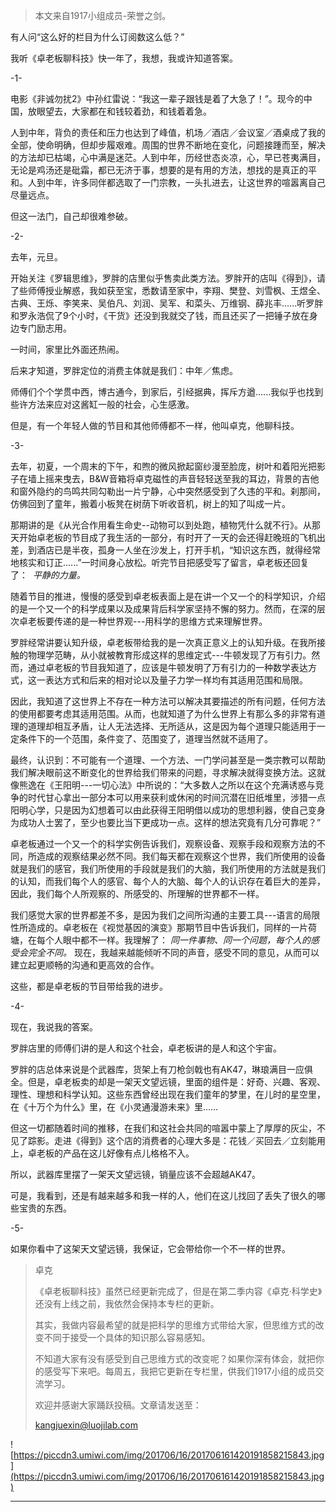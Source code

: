 > 本文来自1917小组成员-荣誉之剑。

有人问“这么好的栏目为什么订阅数这么低？”

我听《卓老板聊科技》快一年了，我想，我或许知道答案。

-1-

电影《非诚勿扰2》中孙红雷说：“我这一辈子跟钱是着了大急了！”。现今的中国，放眼望去，大家都在和钱较着劲，和钱着着急。

人到中年，背负的责任和压力也达到了峰值，机场／酒店／会议室／酒桌成了我的全部，使命明确，但却步履艰难。周围的世界不断地在变化，问题接踵而至，解决的方法却已枯竭，心中满是迷茫。人到中年，历经世态炎凉，心，早已苍夷满目，无论是鸡汤还是砒霜，都已无济于事，想要的是有用的方法，想找的是真正的平和。人到中年，许多同伴都选取了一门宗教，一头扎进去，让这世界的喧嚣离自己尽量远点。

但这一法门，自己却很难参破。

-2-

去年，元旦。

开始关注《罗辑思维》，罗胖的店里似乎售卖此类方法。罗胖开的店叫《得到》，请了些师傅授业解惑，我如获至宝，悉数请至家中，李翔、樊登、刘雪枫、王煜全、古典、王烁、李笑来、吴伯凡、刘润、吴军、和菜头、万维钢、薛兆丰......听罗胖和罗永浩侃了9个小时，《干货》还没到我就交了钱，而且还买了一把锤子放在身边专门励志用。

一时间，家里比外面还热闹。

后来才知道，罗胖定位的消费主体就是我们：中年／焦虑。

师傅们个个学贯中西，博古通今，到家后，引经据典，挥斥方遒......我似乎也找到些许方法来应对这酱缸一般的社会，心生感激。

但是，有一个年轻人做的节目和其他师傅都不一样，他叫卓克，他聊科技。

-3-

去年，初夏，一个周末的下午，和煦的微风掀起窗纱漫至脸庞，树叶和着阳光把影子在墙上摇来曳去，B&W音箱将卓克磁性的声音轻轻送至我的耳边，背景的吉他和窗外隐约的鸟鸣共同勾勒出一片宁静，心中突然感受到了久违的平和。刹那间，仿佛回到了童年，搬着小板凳在树荫下听收音机，树上的知了叫成一片。

那期讲的是《从光合作用看生命史--动物可以到处跑，植物凭什么就不行》。从那天开始卓老板的节目成了我生活的一部分，有时开了一天的会还得赶晚班的飞机出差，到酒店已是半夜，孤身一人坐在沙发上，打开手机，“知识这东西，就得经常地核实和订正......”一时间身心放松。听完节目把感受写了留言，卓老板还回复了：  *平静的力量。*

随着节目的推进，慢慢的感受到卓老板表面上是在讲一个又一个的科学知识，介绍的是一个又一个的科学成果以及成果背后科学家坚持不懈的努力。然而，在深的层次卓老板要传递的是一种世界观---用科学的思维方式来理解世界。

罗胖经常讲要认知升级，卓老板带给我的是一次真正意义上的认知升级。在我所接触的物理学范畴，从小就被教育形成这样的思维定式---牛顿发现了万有引力。然而，通过卓老板的节目我知道了，应该是牛顿发明了万有引力的一种数学表达方式，这一表达方式和后来的相对论以及量子力学一样均有其适用范围和局限。

因此，我知道了这世界上不存在一种方法可以解决其要描述的所有问题，任何方法的使用都要考虑其适用范围。从而，也就知道了为什么世界上有那么多的非常有道理的道理却相互矛盾，让人无法选择、无所适从，这是因为每个道理只能适用于一定条件下的一个范围，条件变了、范围变了，道理当然就不适用了。

最终，认识到：不可能有一个道理、一个方法、一门学问甚至是一类宗教可以帮助我们解决眼前这不断变化的世界给我们带来的问题，寻求解决就得变换方法。这就像熊逸在《王阳明---一切心法》中所说的：“大多数人之所以在这个充满诱惑与竞争的时代甘心拿出一部分本可以用来获利或休闲的时间沉潜在旧纸堆里，涉猎一点阳明心学，只是因为幻想着可以由此获得王阳明借以成功的思想利器，使自己变身为成功人士罢了，至少也要比当下更成功一点。这样的想法究竟有几分可靠呢？”

卓老板通过一个又一个的科学实例告诉我们，观察设备、观察手段和观察方法的不同，所造成的观察结果必然不同。我们每天都在观察这个世界，我们所使用的设备就是我们的感官，我们所使用的手段就是我们的大脑，我们所使用的方法就是我们的认知，而我们每个人的感官、每个人的大脑、每个人的认识存在着巨大的差异，因此，我们每个人所观察的、所感受的、所理解的世界都不一样。

我们感觉大家的世界都差不多，是因为我们之间所沟通的主要工具---语言的局限性所造成的。卓老板在《视觉基因的演变》那期节目中告诉我们，同样的一片荷塘，在每个人眼中都不一样。我理解了： *同一件事物、同一个问题，每个人的感受会完全不同。* 现在，我越来越能倾听不同的声音，感受不同的意见，从而可以建立起更顺畅的沟通和更高效的合作。

这些，都是卓老板的节目带给我的进步。

-4-

现在，我说我的答案。

罗胖店里的师傅们讲的是人和这个社会，卓老板讲的是人和这个宇宙。

罗胖的店总体来说是个武器库，货架上有刀枪剑戟也有AK47，琳琅满目一应俱全。但是，卓老板卖的却是一架天文望远镜，里面的组件是：好奇、兴趣、客观、理性、理想和科学认知。这些东西曾经出现在我们童年的梦里，在儿时的星空里，在《十万个为什么》里，在《小灵通漫游未来》里……

但这一切都随着时间的推移，在我们和这社会共同的喧嚣中蒙上了厚厚的灰尘，不见了踪影。走进《得到》这个店的消费者的心理大多是：花钱／买回去／立刻能用上，卓老板的产品在这儿好像有点儿格格不入。

所以，武器库里摆了一架天文望远镜，销量应该不会超越AK47。

可是，我看到，还是有越来越多和我一样的人，他们在这儿找回了丢失了很久的哪些宝贵的东西。

-5-

如果你看中了这架天文望远镜，我保证，它会带给你一个不一样的世界。

> 卓克
> 
> 《卓老板聊科技》虽然已经更新完成了，但是在第二季内容《卓克·科学史》还没有上线之前，我依然会保持本专栏的更新。
> 
> 其实，我做内容最希望的就是把科学的思维方式带给大家，但思维方式的改变不同于接受一个具体的知识那么容易感知。
> 
> 不知道大家有没有感受到自己思维方式的改变呢？如果你深有体会，就把你的感受写下来吧。每周五，我把它更新在专栏里，供我们1917小组的成员交流学习。
> 
> 欢迎并感谢大家踊跃投稿。文章请发送至：
> 
> kangjuexin@luojilab.com

![https://piccdn3.umiwi.com/img/201706/16/201706161420191858215843.jpg](https://piccdn3.umiwi.com/img/201706/16/201706161420191858215843.jpg)

---
